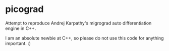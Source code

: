 # picograd
Attempt to reproduce Andrej Karpathy's migrograd auto differentiation engine in C++.

I am an absolute newbie at C++, so please do not use this code for anything important. :)

